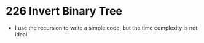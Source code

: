 # 226 Invert Binary Tree

* I use the recursion to write a simple code, but the time complexity is not ideal.
